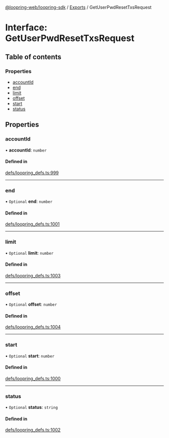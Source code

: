 [@loopring-web/loopring-sdk](../README.md) / [Exports](../modules.md) / GetUserPwdResetTxsRequest

# Interface: GetUserPwdResetTxsRequest

## Table of contents

### Properties

- [accountId](GetUserPwdResetTxsRequest.md#accountid)
- [end](GetUserPwdResetTxsRequest.md#end)
- [limit](GetUserPwdResetTxsRequest.md#limit)
- [offset](GetUserPwdResetTxsRequest.md#offset)
- [start](GetUserPwdResetTxsRequest.md#start)
- [status](GetUserPwdResetTxsRequest.md#status)

## Properties

### accountId

• **accountId**: `number`

#### Defined in

[defs/loopring_defs.ts:999](https://github.com/Loopring/loopring_sdk/blob/edf273a/src/defs/loopring_defs.ts#L999)

___

### end

• `Optional` **end**: `number`

#### Defined in

[defs/loopring_defs.ts:1001](https://github.com/Loopring/loopring_sdk/blob/edf273a/src/defs/loopring_defs.ts#L1001)

___

### limit

• `Optional` **limit**: `number`

#### Defined in

[defs/loopring_defs.ts:1003](https://github.com/Loopring/loopring_sdk/blob/edf273a/src/defs/loopring_defs.ts#L1003)

___

### offset

• `Optional` **offset**: `number`

#### Defined in

[defs/loopring_defs.ts:1004](https://github.com/Loopring/loopring_sdk/blob/edf273a/src/defs/loopring_defs.ts#L1004)

___

### start

• `Optional` **start**: `number`

#### Defined in

[defs/loopring_defs.ts:1000](https://github.com/Loopring/loopring_sdk/blob/edf273a/src/defs/loopring_defs.ts#L1000)

___

### status

• `Optional` **status**: `string`

#### Defined in

[defs/loopring_defs.ts:1002](https://github.com/Loopring/loopring_sdk/blob/edf273a/src/defs/loopring_defs.ts#L1002)
